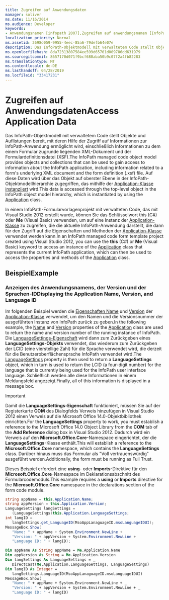```yaml
---
title: Zugreifen auf Anwendungsdaten
manager: soliver
ms.date: 11/16/2014
ms.audience: Developer
keywords:
- Anwendungsnamen [infopath 2007],Zugreifen auf anwendungsnamen [InfoPath 2007],InfoPath 2007, Zugreifen auf Anwendungsdaten,Zugreifen auf Anwendungsversion [InfoPath 2007],Anwendungsversionen [InfoPath 2007],Sprach-IDs [InfoPath 2007],LCID [InfoPath 2007],Anwendungsdaten [InfoPath 2007],Zugriff auf Sprach-ID [InfoPath 2007]
localization_priority: Normal
ms.assetid: 2698d059-9955-4eec-85a6-79defb64e07e
description: Das InfoPath-Objektmodell mit verwaltetem Code stellt Objekte und Auflistungen bereit, mit deren Hilfe der Zugriff auf Informationen zur InfoPath-Anwendung ermöglicht wird, einschließlich Informationen zu dem einem Formular zugrunde liegenden XML-Dokument und der Formulardefinitionsdatei (XSF). Auf diese Daten wird über das Objekt auf oberster Ebene in der InfoPath-Objektmodellhierarchie zugegriffen, das mithilfe der Application-Klasse instanziiert wird.
ms.openlocfilehash: 8da72313807584ee599d65701d009786dd631979
ms.sourcegitcommit: 8657170d071f9bcf680aba50b9c07f2a4fb82283
ms.translationtype: MT
ms.contentlocale: de-DE
ms.lasthandoff: 04/28/2019
ms.locfileid: "33417231"
---
```

# <a name="access-application-data"></a><span data-ttu-id="5807a-105">Zugreifen auf Anwendungsdaten</span><span class="sxs-lookup"><span data-stu-id="5807a-105">Access Application Data</span></span>

<span data-ttu-id="5807a-106">Das InfoPath-Objektmodell mit verwaltetem Code stellt Objekte und Auflistungen bereit, mit deren Hilfe der Zugriff auf Informationen zur InfoPath-Anwendung ermöglicht wird, einschließlich Informationen zu dem einem Formular zugrunde liegenden XML-Dokument und der Formulardefinitionsdatei (XSF).</span><span class="sxs-lookup"><span data-stu-id="5807a-106">The InfoPath managed code object model provides objects and collections that can be used to gain access to information about the InfoPath application, including information related to a form's underlying XML document and the form definition (.xsf) file.</span></span> <span data-ttu-id="5807a-107">Auf diese Daten wird über das Objekt auf oberster Ebene in der InfoPath-Objektmodellhierarchie zugegriffen, das mithilfe der [Application-Klasse instanziiert](https://msdn.microsoft.com/library/Microsoft.Office.InfoPath.Application.aspx) wird.</span><span class="sxs-lookup"><span data-stu-id="5807a-107">This data is accessed through the top-level object in the InfoPath object model hierarchy, which is instantiated by using the [Application](https://msdn.microsoft.com/library/Microsoft.Office.InfoPath.Application.aspx) class.</span></span> 
  
<span data-ttu-id="5807a-108">In einem InfoPath-Formularvorlagenprojekt mit verwalteten Code, das mit Visual Studio  2012 erstellt wurde, können Sie das Schlüsselwort this (C#) oder **Me** (Visual Basic) verwenden, um auf eine Instanz der [Application-Klasse](https://msdn.microsoft.com/library/Microsoft.Office.InfoPath.Application.aspx) zu zugreifen, die die aktuelle InfoPath-Anwendung darstellt, die dann für den Zugriff auf die Eigenschaften und Methoden der [Application-Klasse](https://msdn.microsoft.com/library/Microsoft.Office.InfoPath.Application.aspx) verwendet werden kann.</span><span class="sxs-lookup"><span data-stu-id="5807a-108">In an InfoPath managed code form template project created using Visual Studio 2012, you can use the **this** (C#) or **Me** (Visual Basic) keyword to access an instance of the [Application](https://msdn.microsoft.com/library/Microsoft.Office.InfoPath.Application.aspx) class that represents the current InfoPath application, which can then be used to access the properties and methods of the [Application](https://msdn.microsoft.com/library/Microsoft.Office.InfoPath.Application.aspx) class.</span></span> 
  
## <a name="example"></a><span data-ttu-id="5807a-109">Beispiel</span><span class="sxs-lookup"><span data-stu-id="5807a-109">Example</span></span>

### <a name="displaying-the-application-name-version-and-language-id"></a><span data-ttu-id="5807a-110">Anzeigen des Anwendungsnamens, der Version und der Sprachen-ID</span><span class="sxs-lookup"><span data-stu-id="5807a-110">Displaying the Application Name, Version, and Language ID</span></span>

<span data-ttu-id="5807a-111">Im folgenden Beispiel werden die [Eigenschaften Name](https://msdn.microsoft.com/library/Microsoft.Office.InfoPath.Application.Name.aspx) und [Version](https://msdn.microsoft.com/library/Microsoft.Office.InfoPath.Application.Version.aspx) der [Application-Klasse](https://msdn.microsoft.com/library/Microsoft.Office.InfoPath.Application.aspx) verwendet, um den Namen und die Versionsnummer der ausgeführten Instanz von InfoPath zurück zu geben.</span><span class="sxs-lookup"><span data-stu-id="5807a-111">In the following example, the [Name](https://msdn.microsoft.com/library/Microsoft.Office.InfoPath.Application.Name.aspx) and [Version](https://msdn.microsoft.com/library/Microsoft.Office.InfoPath.Application.Version.aspx) properties of the [Application](https://msdn.microsoft.com/library/Microsoft.Office.InfoPath.Application.aspx) class are used to return the name and version number of the running instance of InfoPath.</span></span> <span data-ttu-id="5807a-112">Die [LanguageSettings-Eigenschaft](https://msdn.microsoft.com/library/Microsoft.Office.InfoPath.Application.LanguageSettings.aspx) wird dann zum Zurückgeben eines **LanguageSettings-Objekts** verwendet, das wiederum zum Zurückgeben der LCID (eine vierstellige Zahl) für die Sprache verwendet wird, die derzeit für die Benutzeroberflächensprache InfoPath verwendet wird.</span><span class="sxs-lookup"><span data-stu-id="5807a-112">The [LanguageSettings](https://msdn.microsoft.com/library/Microsoft.Office.InfoPath.Application.LanguageSettings.aspx) property is then used to return a **LanguageSettings** object, which in turn is used to return the LCID (a four-digit number) for the language that is currently being used for the InfoPath user interface language.</span></span> <span data-ttu-id="5807a-113">Schließlich werden alle diese Informationen in einem Meldungsfeld angezeigt.</span><span class="sxs-lookup"><span data-stu-id="5807a-113">Finally, all of this information is displayed in a message box.</span></span> 
  
> [!IMPORTANT]
> <span data-ttu-id="5807a-114">Damit die **LanguageSettings-Eigenschaft** funktioniert, müssen Sie auf der Registerkarte **COM** des Dialogfelds Verweis hinzufügen  in Visual Studio 2012 einen Verweis auf die Microsoft Office 14.0-Objektbibliothek einrichten.</span><span class="sxs-lookup"><span data-stu-id="5807a-114">For the **LanguageSettings** property to work, you must establish a reference to the Microsoft Office 14.0 Object Library from the **COM** tab of the **Add Reference** dialog box in Visual Studio 2012.</span></span> <span data-ttu-id="5807a-115">Dadurch wird ein Verweis auf den **Microsoft.Office.Core**-Namespace eingerichtet, der die **LanguageSettings**-Klasse enthält.</span><span class="sxs-lookup"><span data-stu-id="5807a-115">This will establish a reference to the **Microsoft.Office.Core** namespace, which contains the **LanguageSettings** class.</span></span> <span data-ttu-id="5807a-116">Darüber hinaus muss das Formular als "Voll vertrauenswürdig" ausgeführt werden.</span><span class="sxs-lookup"><span data-stu-id="5807a-116">Additionally, the form must be running as Full Trust.</span></span> 
  
<span data-ttu-id="5807a-117">Dieses Beispiel erfordert eine **using**- oder **Imports**-Direktive für den **Microsoft.Office.Core**-Namespace im Deklarationsabschnitt des Formularcodemoduls.</span><span class="sxs-lookup"><span data-stu-id="5807a-117">This example requires a **using** or **Imports** directive for the **Microsoft.Office.Core** namespace in the declarations section of the form code module.</span></span> 
  
```cs
string appName = this.Application.Name;
string appVersion = this.Application.Version;
LanguageSettings langSettings = 
   (LanguageSettings)this.Application.LanguageSettings;
int langID = 
   langSettings.get_LanguageID(MsoAppLanaguageID.msoLanguageIDUI);
MessageBox.Show(
   "Name: " + appName + System.Environment.NewLine +
   "Version: " + appVersion + System.Environment.NewLine +
   "Language ID: " + langID);
```

```vb
Dim appName As String appName = Me.Application.Name
Dim appVersion As String = Me.Application.Version
Dim langSettings As LanguageSettings = _
   DirectCast(Me.Application.LanguageSettings, LanguageSettings)
Dim langID As Integer = _
   langSettings.LanguageID(MsoAppLanaguageID.msoLanguageIDUI)
MessageBox.Show( _
   "Name: " + appName + System.Environment.NewLine + _
   "Version: " + appVersion + System.Environment.NewLine + _
   "Language ID: " + langID)
```


